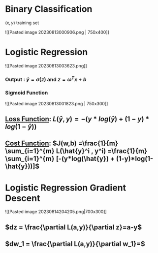 # Binary Classification

$(x,y)$ training set

![[Pasted image 20230813000906.png | 750x400]]



# Logistic Regression


![[Pasted image 20230813003623.png]]

### Output : $\hat{y} = \sigma(z)$ and $z = \omega^T x + b$

### Sigmoid Function

![[Pasted image 20230813001823.png | 750x300]]


## <u>Loss Function</u>: $L(\hat{y},y)=-(y*log(\hat{y}) + (1-y)*log(1-\hat{y}))$

## <u>Cost Function</u>: $J(w,b) =\frac{1}{m}  \sum_{i=1}^{m} L(\hat{y}^i , y^i) =\frac{1}{m}  \sum_{i=1}^{m} [-(y*log(\hat{y}) + (1-y)*log(1-\hat{y}))]$



# Logistic Regression Gradient Descent

![[Pasted image 20230814204205.png|700x300]]


## $dz = \frac{\partial L(a,y)}{\partial z}=a-y$
## $dw_1 = \frac{\partial L(a,y)}{\partial w_1}=$
